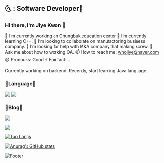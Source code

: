 
## 🌜 : Software Developer🙏

### Hi there, I'm Jiye Kwon 👋
🔭 I’m currently working on Chungbuk education center
🌱 I’m currently learning C++.
👯 I’m looking to collaborate on manufactoring business company.
🤔 I’m looking for help with M&A company that making screw.
💬 Ask me about how to working QA.
📫 How to reach me: whojiye@naver.com
😄 Pronouns: Good
⚡ Fun fact: ...

Currently working on backend. Recently, start learning Java language.
<!--
**kwonjiye/kwonjiye** is a ✨ _special_ ✨ repository because its `README.md` (this file) appears on your GitHub profile.

Here are some ideas to get you started:
-->

### 💙Language💙

<img src="https://img.shields.io/badge/C++-green?style=flat&logo=C++&logoColor=00599C"/></a>
<img src="https://img.shields.io/badge/C-gray?style=flat&logo=C&logoColor=A8B9CC"/></a>


### 💜Blog💜
<a href="https://velog.io/@whojiye"><img src="https://img.shields.io/badge/Velog-3DDC84?style=flat-square&logo=Blogger&logoColor=white"/></a>

<a href="https://github.com/kwonjiye"><img src="https://hits.seeyoufarm.com/api/count/incr/badge.svg?url=https%3A%2F%2Fgithub.com%2Fseondal&count_bg=%23000000&title_bg=%23000000&icon=github.svg&icon_color=%23E7E7E7&title=GitHub&edge_flat=false)"/></a>


[![Top Langs](https://github-readme-stats.vercel.app/api/top-langs/?username=kwonjiye)](https://github.com/kwonjiye/github-readme-stats)

[![Anurag's GitHub stats](https://github-readme-stats.vercel.app/api?username=kwonjiye)](https://github.com/kwonjiye/github-readme-stats)

![Footer](https://capsule-render.vercel.app/api?type=waving&color=auto&height=200&section=footer)

